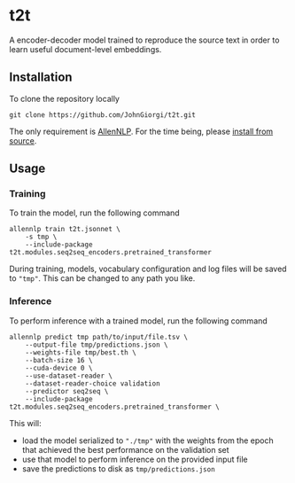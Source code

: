 # t2t

A encoder-decoder model trained to reproduce the source text in order to learn useful document-level embeddings.

## Installation

To clone the repository locally

```
git clone https://github.com/JohnGiorgi/t2t.git
```

The only requirement is [AllenNLP](https://github.com/allenai/allennlp). For the time being, please [install from source](https://github.com/allenai/allennlp#installing-from-source).

## Usage

### Training

To train the model, run the following command

```
allennlp train t2t.jsonnet \
    -s tmp \
    --include-package t2t.modules.seq2seq_encoders.pretrained_transformer
```

During training, models, vocabulary configuration and log files will be saved to `"tmp"`. This can be changed to any path you like.

### Inference

To perform inference with a trained model, run the following command

```
allennlp predict tmp path/to/input/file.tsv \
    --output-file tmp/predictions.json \
    --weights-file tmp/best.th \
    --batch-size 16 \
    --cuda-device 0 \
    --use-dataset-reader \
    --dataset-reader-choice validation
    --predictor seq2seq \
    --include-package t2t.modules.seq2seq_encoders.pretrained_transformer \
```

This will:
* load the model serialized to `"./tmp"` with the weights from the epoch that achieved the best performance on the validation set
* use that model to perform inference on the provided input file
* save the predictions to disk as `tmp/predictions.json`